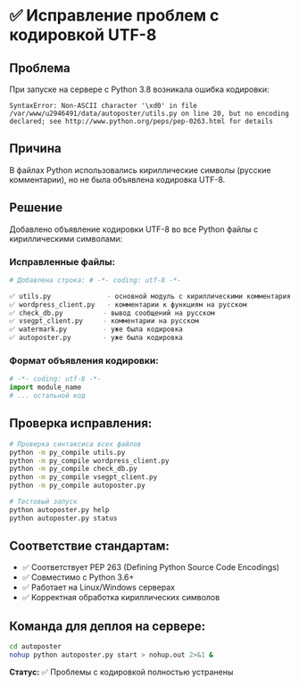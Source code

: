 # ✅ Исправление проблем с кодировкой UTF-8

## Проблема
При запуске на сервере с Python 3.8 возникала ошибка кодировки:
```
SyntaxError: Non-ASCII character '\xd0' in file /var/www/u2946491/data/autoposter/utils.py on line 20, but no encoding declared; see http://www.python.org/peps/pep-0263.html for details
```

## Причина
В файлах Python использовались кириллические символы (русские комментарии), но не была объявлена кодировка UTF-8.

## Решение
Добавлено объявление кодировки UTF-8 во все Python файлы с кириллическими символами:

### Исправленные файлы:
```bash
# Добавлена строка: # -*- coding: utf-8 -*-

✅ utils.py              - основной модуль с кириллическими комментариями
✅ wordpress_client.py   - комментарии к функциям на русском
✅ check_db.py          - вывод сообщений на русском
✅ vsegpt_client.py     - комментарии на русском
✅ watermark.py         - уже была кодировка
✅ autoposter.py        - уже была кодировка
```

### Формат объявления кодировки:
```python
# -*- coding: utf-8 -*-
import module_name
# ... остальной код
```

## Проверка исправления:
```bash
# Проверка синтаксиса всех файлов
python -m py_compile utils.py
python -m py_compile wordpress_client.py  
python -m py_compile check_db.py
python -m py_compile vsegpt_client.py
python -m py_compile autoposter.py

# Тестовый запуск
python autoposter.py help
python autoposter.py status
```

## Соответствие стандартам:
- ✅ Соответствует PEP 263 (Defining Python Source Code Encodings)
- ✅ Совместимо с Python 3.6+ 
- ✅ Работает на Linux/Windows серверах
- ✅ Корректная обработка кириллических символов

## Команда для деплоя на сервере:
```bash
cd autoposter
nohup python autoposter.py start > nohup.out 2>&1 &
```

**Статус:** ✅ Проблемы с кодировкой полностью устранены 